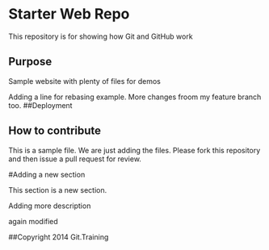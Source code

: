 # Starter Web Repo

This repository is for showing how Git and GitHub work

## Purpose

Sample website with plenty of files for demos

Adding a line for rebasing example. More changes froom my feature branch too.
##Deployment

## How to contribute 

This is a sample file. We are just adding the files.
Please fork this repository and then issue a pull request for review.

#Adding a new section

This section is a new section.


Adding more description

again modified

##Copyright
2014 Git.Training